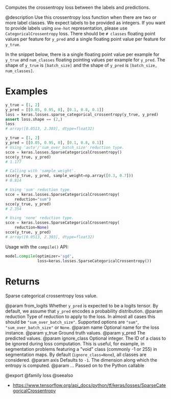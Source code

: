 Computes the crossentropy loss between the labels and predictions.

@description
Use this crossentropy loss function when there are two or more label
classes.  We expect labels to be provided as integers. If you want to
provide labels using `one-hot` representation, please use
`CategoricalCrossentropy` loss.  There should be `# classes` floating point
values per feature for `y_pred` and a single floating point value per
feature for `y_true`.

In the snippet below, there is a single floating point value per example for
`y_true` and `num_classes` floating pointing values per example for
`y_pred`. The shape of `y_true` is `[batch_size]` and the shape of `y_pred`
is `[batch_size, num_classes]`.

# Examples
```python
y_true = [1, 2]
y_pred = [[0.05, 0.95, 0], [0.1, 0.8, 0.1]]
loss = keras.losses.sparse_categorical_crossentropy(y_true, y_pred)
assert loss.shape == (2,)
loss
# array([0.0513, 2.303], dtype=float32)
```
```python
y_true = [1, 2]
y_pred = [[0.05, 0.95, 0], [0.1, 0.8, 0.1]]
# Using 'auto'/'sum_over_batch_size' reduction type.
scce = keras.losses.SparseCategoricalCrossentropy()
scce(y_true, y_pred)
# 1.177
```

```python
# Calling with 'sample_weight'.
scce(y_true, y_pred, sample_weight=np.array([0.3, 0.7]))
# 0.814
```

```python
# Using 'sum' reduction type.
scce = keras.losses.SparseCategoricalCrossentropy(
    reduction="sum")
scce(y_true, y_pred)
# 2.354
```

```python
# Using 'none' reduction type.
scce = keras.losses.SparseCategoricalCrossentropy(
    reduction=None)
scce(y_true, y_pred)
# array([0.0513, 2.303], dtype=float32)
```

Usage with the `compile()` API:

```python
model.compile(optimizer='sgd',
              loss=keras.losses.SparseCategoricalCrossentropy())
```

# Returns
Sparse categorical crossentropy loss value.

@param from_logits Whether `y_pred` is expected to be a logits tensor. By
    default, we assume that `y_pred` encodes a probability distribution.
@param reduction Type of reduction to apply to the loss. In almost all cases
    this should be `"sum_over_batch_size"`.
    Supported options are `"sum"`, `"sum_over_batch_size"` or `None`.
@param name Optional name for the loss instance.
@param y_true Ground truth values.
@param y_pred The predicted values.
@param ignore_class Optional integer. The ID of a class to be ignored during
    loss computation. This is useful, for example, in segmentation
    problems featuring a "void" class (commonly -1 or 255) in
    segmentation maps. By default (`ignore_class=None`), all classes are
    considered.
@param axis Defaults to `-1`. The dimension along which the entropy is
    computed.
@param ... Passed on to the Python callable

@export
@family loss
@seealso
+ <https://www.tensorflow.org/api_docs/python/tf/keras/losses/SparseCategoricalCrossentropy>
